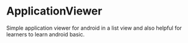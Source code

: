 ApplicationViewer
=================

Simple application viewer for android in a list view and also helpful for learners to learn android basic.
